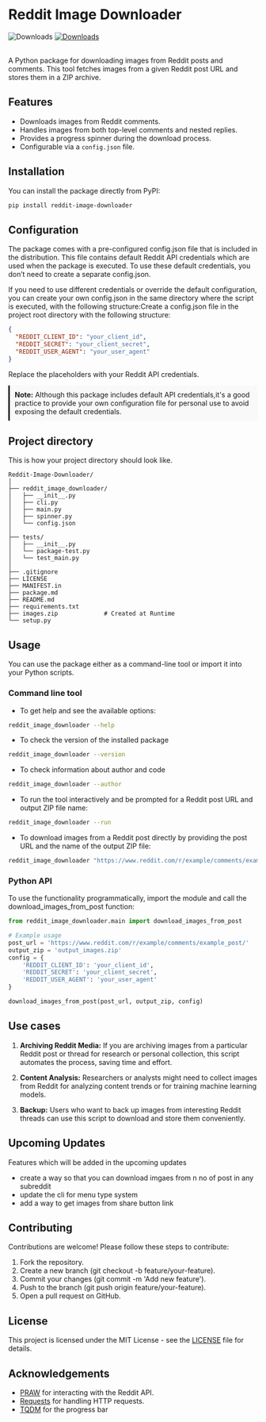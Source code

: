 # Reddit Image Downloader

![Downloads](https://img.shields.io/pypi/dm/reddit-image-downloader)
[![Downloads](https://pepy.tech/badge/reddit-image-downloader)](https://pepy.tech/project/reddit-image-downloader)

<br>
A Python package for downloading images from Reddit posts and comments. This tool fetches images from a given Reddit post URL and stores them in a ZIP archive.

## Features

- Downloads images from Reddit comments.
- Handles images from both top-level comments and nested replies.
- Provides a progress spinner during the download process.
- Configurable via a `config.json` file.

## Installation

You can install the package directly from PyPI:

```bash
pip install reddit-image-downloader
```

## Configuration

The package comes with a pre-configured config.json file that is included in the distribution. This file contains default Reddit API credentials which are used when the package is executed. To use these default credentials, you don’t need to create a separate config.json.

If you need to use different credentials or override the default configuration, you can create your own config.json in the same directory where the script is executed, with the following structure:Create a config.json file in the project root directory with the following structure:

```json
{
  "REDDIT_CLIENT_ID": "your_client_id",
  "REDDIT_SECRET": "your_client_secret",
  "REDDIT_USER_AGENT": "your_user_agent"
}
```
Replace the placeholders with your Reddit API credentials.

<div style="border-left: 3px solid black; background-color: #f9f9f9; padding: 10px;">
    <strong>Note:</strong> Although this package includes default API credentials,it's a good practice to provide your own configuration file for personal use to avoid exposing the default credentials.
</div>


## Project directory

This is how your project directory should look like.

```plaintext
Reddit-Image-Downloader/
│
├── reddit_image_downloader/
│   ├── __init__.py
│   ├── cli.py
│   ├── main.py
│   ├── spinner.py
│   └── config.json
│   
├── tests/
│   ├── __init__.py
│   └── package-test.py
│   └── test_main.py 
│
├── .gitignore
├── LICENSE
├── MANIFEST.in
├── package.md
├── README.md
├── requirements.txt
├── images.zip             # Created at Runtime
└── setup.py
```

## Usage

You can use the package either as a command-line tool or import it into your Python scripts.

### Command line tool

- To get help and see the available options:
```bash
reddit_image_downloader --help 
```

- To check the version of the installed package
```bash
reddit_image_downloader --version
```

- To check information about author and code
```bash
reddit_image_downloader --author
```

- To run the tool interactively and be prompted for a Reddit post URL and output ZIP file name:
```bash
reddit_image_downloader --run
```

- To download images from a Reddit post directly by providing the post URL and the name of the output ZIP file:
```bash
reddit_image_downloader "https://www.reddit.com/r/example/comments/example_post/" "my_images.zip"
```

### Python API

To use the functionality programmatically, import the module and call the download_images_from_post function:

```python
from reddit_image_downloader.main import download_images_from_post

# Example usage
post_url = 'https://www.reddit.com/r/example/comments/example_post/'
output_zip = 'output_images.zip'
config = {
    'REDDIT_CLIENT_ID': 'your_client_id',
    'REDDIT_SECRET': 'your_client_secret',
    'REDDIT_USER_AGENT': 'your_user_agent'
}

download_images_from_post(post_url, output_zip, config)
```

## Use cases

1. **Archiving Reddit Media:** If you are archiving images from a particular Reddit post or thread for research or personal collection, this script automates the process, saving time and effort.

2. **Content Analysis:** Researchers or analysts might need to collect images from Reddit for analyzing content trends or for training machine learning models.

3. **Backup:** Users who want to back up images from interesting Reddit threads can use this script to download and store them conveniently.

## Upcoming Updates

Features which will be added in the upcoming updates

- create a way so that you can download imgaes from n no of post in any subreddit
- update the cli for menu type system
- add a way to get images from share button link

## Contributing

Contributions are welcome! Please follow these steps to contribute:

1. Fork the repository.
2. Create a new branch (git checkout -b feature/your-feature).
3. Commit your changes (git commit -m 'Add new feature').
4. Push to the branch (git push origin feature/your-feature).
5. Open a pull request on GitHub.

## License

This project is licensed under the MIT License - see the [LICENSE](LICENSE) file for details.

## Acknowledgements

- [PRAW](https://pypi.org/project/praw/) for interacting with the Reddit API.
- [Requests](https://pypi.org/project/requests/) for handling HTTP requests.
- [TQDM](https://pypi.org/project/tqdm/) for the progress bar
